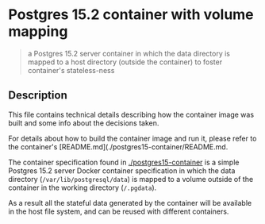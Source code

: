 # Postgres 15.2 container with volume mapping
> a Postgres 15.2 server container in which the data directory is mapped to a host directory (outside the container) to foster container's stateless-ness

## Description
This file contains technical details describing how the container image was built and some info about the decisions taken.

For details about how to build the container image and run it, please refer to the container's [README.md](./postgres15-container/README.md.

The container specification found in [./postgres15-container](postgres15-container/Dockerfile) is a simple Postgres 15.2 server Docker container specification in which the data directory (`/var/lib/postgresql/data`) is mapped to a volume outside of the container in the working directory (`/.pgdata`).

As a result all the stateful data generated by the container will be available in the host file system, and can be reused with different containers.

